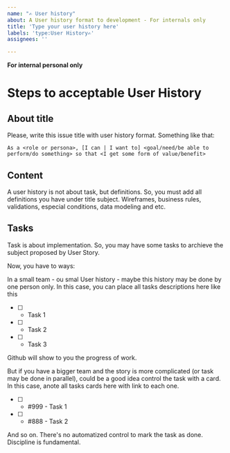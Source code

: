 ```yaml
---
name: "✍ User history"
about: A User history format to development - For internals only
title: 'Type your user history here'
labels: 'type:User History✍'
assignees: ''

---
```


**For internal personal only**

# Steps to acceptable User History
## About title
Please, write this issue title with user history format. Something like that:

`As a <role or persona>, [I can | I want to] <goal/need/be able to perform/do something> so that <I get some form of value/benefit>`

## Content
A user history is not about task, but definitions. So, you must add all definitions you have under title subject. Wireframes, business rules, validations, especial conditions, data modeling and etc.

## Tasks
Task is about implementation. So, you may have some tasks to archieve the subject proposed by User Story.

Now, you have to ways:

In a small team - ou smal User history - maybe this history may be done by one person only. In this case, you can place all tasks descriptions here like this
* [ ] - Task 1
* [ ] - Task 2
* [ ] - Task 3

Github will show to you the progress of work.

But if you have a bigger team and the story is more complicated (or task may be done in parallel), could be a good idea control the task with a card. In this case, anote all tasks cards here with link to each one.
* [ ] - #999 - Task 1
* [ ] - #888 - Task 2

And so on.
There's no automatized control to mark the task as done. Discipline is fundamental.


